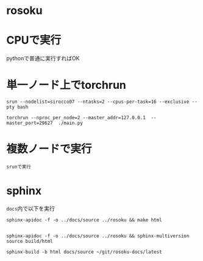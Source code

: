 # rosoku


# CPUで実行
pythonで普通に実行すればOK

# 単一ノード上でtorchrun
```
srun --nodelist=sirocco07 --ntasks=2 --cpus-per-task=16 --exclusive --pty bash

torchrun --nproc_per_node=2 --master_addr=127.0.0.1  --master_port=29627  ./main.py
```

# 複数ノードで実行
```
srunで実行
```

# sphinx
`docs`内で以下を実行

```
sphinx-apidoc -f -o ../docs/source ../rosoku && make html


sphinx-apidoc -f -o ../docs/source ../rosoku && sphinx-multiversion source build/html

sphinx-build -b html docs/source ~/git/rosoku-docs/latest
```